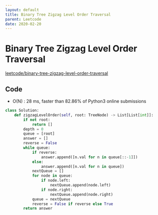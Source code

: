 ```yaml
---
layout: default
title: Binary Tree Zigzag Level Order Traversal
parent: Leetcode
date: 2020-02-20
---
```


# Binary Tree Zigzag Level Order Traversal

[leetcode/binary-tree-zigzag-level-order-traversal](https://www.leetcode.com/problems/binary-tree-zigzag-level-order-traversal/)

## Code

- O(N) : 28 ms, faster than 82.86% of Python3 online submissions

```python
class Solution:
    def zigzagLevelOrder(self, root: TreeNode) -> List[List[int]]:
        if not root:
            return []
        depth = 0
        queue = [root]
        answer = []
        reverse = False
        while queue:
            if reverse:
                answer.append([n.val for n in queue[::-1]])
            else:
                answer.append([n.val for n in queue])
            nextQueue = []
            for node in queue:
                if node.left:
                    nextQueue.append(node.left)
                if node.right:
                    nextQueue.append(node.right)
            queue = nextQueue
            reverse = False if reverse else True
        return answer
```
